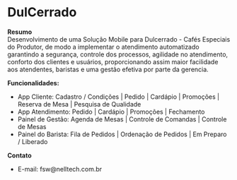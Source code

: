 # DulCerrado

<b>Resumo</b></br>
Desenvolvimento de uma Solução Mobile para Dulcerrado - Cafés Especiais do Produtor, de modo a implementar o atendimento automatizado garantindo a segurança, controle dos processos, agilidade no atendimento, conforto dos clientes e usuários, proporcionando assim maior facilidade aos atendentes, baristas e uma gestão efetiva por parte da gerencia.

<b>Funcionalidades:</b>
<ul>
<li>App Cliente: Cadastro / Condições | Pedido | Cardápio | Promoções | Reserva de Mesa | Pesquisa de Qualidade</li>
<li>App Atendimento: Pedido | Cardápio | Promoções | Fechamento</li>
<li>Painel de Gestão: Agenda de Mesas | Controle de Comandas | Controle de Mesas</li>
<li>Painel do Barista: Fila de Pedidos | Ordenação de Pedidos | Em Preparo / Liberado</li>
</ul>

<b>Contato</b></br>
<ul><li>E-mail: fsw@nelltech.com.br</li></ul>
